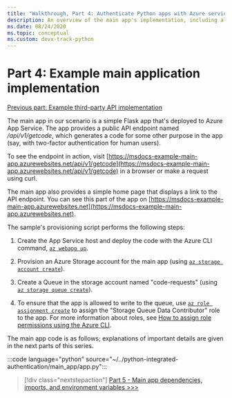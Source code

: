 ```yaml
---
title: "Walkthrough, Part 4: Authenticate Python apps with Azure services"
description: An overview of the main app's implementation, including all its code.
ms.date: 08/24/2020
ms.topic: conceptual
ms.custom: devx-track-python
---
```


# Part 4: Example main application implementation

[Previous part: Example third-party API implementation](walkthrough-tutorial-authentication-03.md)

The main app in our scenario is a simple Flask app that's deployed to Azure App Service. The app provides a public API endpoint named */api/v1/getcode*, which generates a code for some other purpose in the app (say, with two-factor authentication for human users).

To see the endpoint in action, visit [https://msdocs-example-main-app.azurewebsites.net/api/v1/getcode](https://msdocs-example-main-app.azurewebsites.net/api/v1/getcode) in a browser or make a request using curl.

The main app also provides a simple home page that displays a link to the API endpoint. You can see this part of the app on [https://msdocs-example-main-app.azurewebsites.net](https://msdocs-example-main-app.azurewebsites.net).

The sample's provisioning script performs the following steps:

1. Create the App Service host and deploy the code with the Azure CLI command, [`az webapp up`](/cli/azure/webapp#az-webapp-up).

1. Provision an Azure Storage account for the main app (using [`az storage account create`](/cli/azure/storage/account#az-storage-account-create)).

1. Create a Queue in the storage account named "code-requests" (using [`az storage queue create`](/cli/azure/storage/queue#az-storage-queue-create)).

1. To ensure that the app is allowed to write to the queue, use [`az role assignment create`](/cli/azure/role/assignment#az-role-assignment-create) to assign the "Storage Queue Data Contributor" role to the app. For more information about roles, see [How to assign role permissions using the Azure CLI](/azure/role-based-access-control/role-assignments-cli).

The main app code is as follows; explanations of important details are given in the next parts of this series.

:::code language="python" source="~/../python-integrated-authentication/main_app/app.py":::

> [!div class="nextstepaction"]
> [Part 5 - Main app dependencies, imports, and environment variables >>>](walkthrough-tutorial-authentication-05.md)
